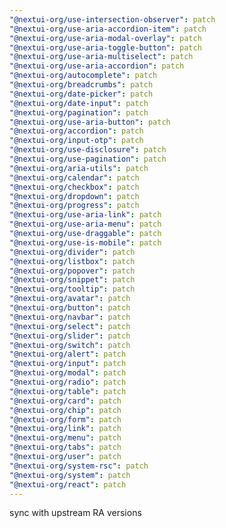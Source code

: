 ```yaml
---
"@nextui-org/use-intersection-observer": patch
"@nextui-org/use-aria-accordion-item": patch
"@nextui-org/use-aria-modal-overlay": patch
"@nextui-org/use-aria-toggle-button": patch
"@nextui-org/use-aria-multiselect": patch
"@nextui-org/use-aria-accordion": patch
"@nextui-org/autocomplete": patch
"@nextui-org/breadcrumbs": patch
"@nextui-org/date-picker": patch
"@nextui-org/date-input": patch
"@nextui-org/pagination": patch
"@nextui-org/use-aria-button": patch
"@nextui-org/accordion": patch
"@nextui-org/input-otp": patch
"@nextui-org/use-disclosure": patch
"@nextui-org/use-pagination": patch
"@nextui-org/aria-utils": patch
"@nextui-org/calendar": patch
"@nextui-org/checkbox": patch
"@nextui-org/dropdown": patch
"@nextui-org/progress": patch
"@nextui-org/use-aria-link": patch
"@nextui-org/use-aria-menu": patch
"@nextui-org/use-draggable": patch
"@nextui-org/use-is-mobile": patch
"@nextui-org/divider": patch
"@nextui-org/listbox": patch
"@nextui-org/popover": patch
"@nextui-org/snippet": patch
"@nextui-org/tooltip": patch
"@nextui-org/avatar": patch
"@nextui-org/button": patch
"@nextui-org/navbar": patch
"@nextui-org/select": patch
"@nextui-org/slider": patch
"@nextui-org/switch": patch
"@nextui-org/alert": patch
"@nextui-org/input": patch
"@nextui-org/modal": patch
"@nextui-org/radio": patch
"@nextui-org/table": patch
"@nextui-org/card": patch
"@nextui-org/chip": patch
"@nextui-org/form": patch
"@nextui-org/link": patch
"@nextui-org/menu": patch
"@nextui-org/tabs": patch
"@nextui-org/user": patch
"@nextui-org/system-rsc": patch
"@nextui-org/system": patch
"@nextui-org/react": patch
---
```


sync with upstream RA versions

